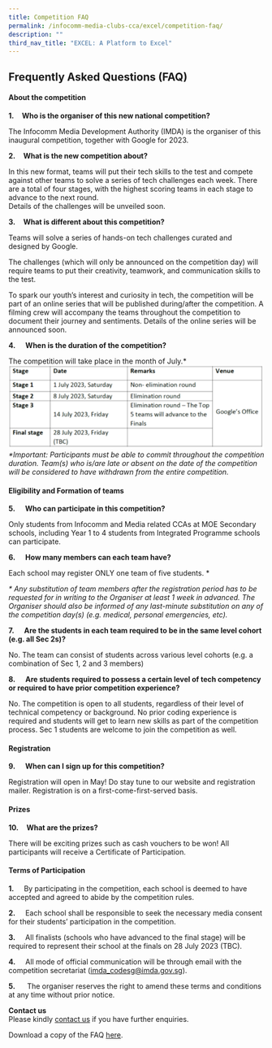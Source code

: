 ```yaml
---
title: Competition FAQ
permalink: /infocomm-media-clubs-cca/excel/competition-faq/
description: ""
third_nav_title: "EXCEL: A Platform to Excel"
---
```

## **Frequently Asked Questions (FAQ)**

#### **About the competition**

**1.**&nbsp;&nbsp;&nbsp;&nbsp;**Who is the organiser of this new national competition?**

The Infocomm Media Development Authority (IMDA) is the organiser of this inaugural competition, together with Google for 2023.

**2.**&nbsp;&nbsp;&nbsp;&nbsp;**What is the new competition about?**

In this new format, teams will put their tech skills to the test and compete against other teams to solve a series of tech challenges each week. There are a total of four stages, with the highest scoring teams in each stage to advance to the next round.
<br>Details of the challenges will be unveiled soon.

**3.**&nbsp;&nbsp;&nbsp;&nbsp;**What is different about this competition?**

Teams will solve a series of hands-on tech challenges curated and designed by Google.

The challenges (which will only be announced on the competition day) will require teams to put their creativity, teamwork, and communication skills to the test.

To spark our youth’s interest and curiosity in tech, the competition will be part of an online series that will be published during/after the competition. A filming crew will accompany the teams throughout the competition to document their journey and sentiments. Details of the online series will be announced soon.

**4.**&nbsp;&nbsp;&nbsp;&nbsp; **When is the duration of the competition?**  

The competition will take place in the month of July.\*
![](/images/Icmclub/competition%20duration.png)
_\*Important: Participants must be able to commit throughout the competition duration. Team(s) who is/are late or absent on the date of the competition will be considered to have withdrawn from the entire competition._


#### **Eligibility and Formation of teams**

**5.**&nbsp;&nbsp;&nbsp;&nbsp; **Who can participate in this competition?**

Only students from Infocomm and Media related CCAs at MOE Secondary schools, including Year 1 to 4 students from Integrated Programme schools can participate.

**6.**&nbsp;&nbsp;&nbsp;&nbsp; **How many members can each team have?** 

Each school may register ONLY one team of five students. \*

_\*_ _Any substitution of team members after the registration period has to be requested for in writing to the Organiser at least 1 week in advanced. The Organiser should also be informed of any last-minute substitution on any of the competition day(s) (e.g. medical, personal emergencies, etc)._

**7.**&nbsp;&nbsp;&nbsp;&nbsp; **Are the students in each team required to be in the same level cohort (e.g. all Sec 2s)?**

No. The team can consist of students across various level cohorts (e.g. a combination of Sec 1, 2 and 3 members)

**8.**&nbsp;&nbsp;&nbsp;&nbsp; **Are students required to possess a certain level of tech competency or required to have prior competition experience?**

No. The competition is open to all students, regardless of their level of technical competency or background. No prior coding experience is required and students will get to learn new skills as part of the competition process. Sec 1 students are welcome to join the competition as well.

#### **Registration**

**9.**&nbsp;&nbsp;&nbsp;&nbsp; **When can I sign up for this competition?**

Registration will open in May! Do stay tune to our website and registration mailer. Registration is on a first-come-first-served basis.

#### **Prizes**

**10.**&nbsp;&nbsp;&nbsp;&nbsp;**What are the prizes?**<br>

There will be exciting prizes such as cash vouchers to be won! All participants will receive a Certificate of Participation.

#### **Terms of Participation**

**1.** &nbsp;&nbsp;&nbsp;&nbsp;By participating in the competition, each school is deemed to have accepted and agreed to abide by the competition rules.

**2.** &nbsp;&nbsp;&nbsp;&nbsp;Each school shall be responsible to seek the necessary media consent for their students’ participation in the competition.

**3.** &nbsp;&nbsp;&nbsp;&nbsp;All finalists (schools who have advanced to the final stage) will be required to represent their school at the finals on 28 July 2023 (TBC).

**4.** &nbsp;&nbsp;&nbsp;&nbsp;All mode of official communication will be through email with the competition secretariat ([imda\_codesg@imda.gov.sg](mailto:imda_codesg@imda.gov.sg)).

**5.** &nbsp;&nbsp;&nbsp;&nbsp; The organiser reserves the right to amend these terms and conditions at any time without prior notice.

**Contact us**<br>
Please kindly [contact us](mailto:imda_codesg@imda.gov.sg) if you have further enquiries.


Download a copy of the FAQ [here](https://go.gov.sg/excel-competition-faq).